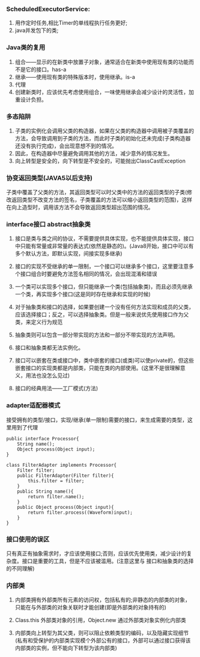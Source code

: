 ### ScheduledExecutorService:
1. 用作定时任务,相比Timer的单线程执行任务更好;
2. java并发包下的类;

### Java类的复用
1. 组合——显示的在新类中放置子对象，通常适合在新类中使用现有类的功能而不是它的接口。has-a
2. 继承——使用现有类的特殊版本时，使用继承。is-a
3. 代理
4. 创建新类时，应该优先考虑使用组合，一味使用继承会减少设计的灵活性，加重设计负担。

### 多态陷阱
1. 子类的实例化会调用父类的构造器，如果在父类的构造器中调用被子类覆盖的方法，会导致调用到子类的方法，而此时子类的初始化还未完成(子类构造器还没有执行完成)，会出现意想不到的情况。
2. 因此，在构造器中尽量避免调用其他的方法，减少意外的情况发生。
3. 向上转型是安全的，向下转型是不安全的，可能抛出ClassCastException

### 协变返回类型(JAVA5以后支持)
子类中覆盖了父类的方法，其返回类型可以时父类中的方法的返回类型的子类(修改返回类型不改变方法的签名，子类覆盖的方法可以缩小返回类型的范围)，这样在向上造型时，调用该方法不会导致返回类型超出范围的情况。

### interface接口 abstract抽象类
1. 接口是类与类之间的协议，不需要提供具体实现，也不能提供具体实现，接口中只能有常量或非常量的表达式(依然是静态的)。(Java8开始，接口中可以有多个默认方法，即默认实现，间接实现多继承)

2. 接口的实现不受继承的单一限制，一个接口可以继承多个接口，这里要注意多个接口组合时要避免方法签名相同的情况，会出现混淆和错误

3. 一个类可以实现多个接口，但只能继承一个类(包括抽象类)，而且必须先继承一个类，再实现多个接口(这是同时存在继承和实现的时候)

4. 对于抽象类和接口的选择，如果要创建一个没有任何方法实现和成员的父类，应该选择接口；反之，可以选择抽象类。但是一般来说优先使用接口作为父类，来定义行为规范

5. 抽象类则可以包含一部分带实现的方法和一部分不带实现的方法声明。

6. 接口和抽象类都无法实例化。

7. 接口可以嵌套在类或接口中，类中嵌套的接口(或类)可以使private的，但这些嵌套接口的实现类都是内部类，只能在类的内部使用。(这里不是很理解意义，用法也没怎么见过)

8. 接口的经典用法——工厂模式(方法)

### adapter适配器模式
接受拥有的类型/接口，实现/继承(单一限制)需要的接口，来生成需要的类型，这里用到了代理
```
public interface Processor{
    String name();
    Object process(Object input);
}

class FilterAdapter implements Processor{
    Filter filter;
    public FilterAdapter(Filter filter){
        this.filter = filter;
    }
    public String name(){
        return filter.name();
    }
    public Object process(Object input){
        return filter.process((Waveform)input);
    }
}
```

### 接口使用的误区
只有真正有抽象需求时，才应该使用接口;否则，应该优先使用类，减少设计的复杂度。接口是重要的工具，但是不应该被滥用。(注意这里与 接口和抽象类的选择 的不同理解)

### 内部类
1. 内部类拥有外部类所有元素的访问权，包括私有的;非静态的内部类的对象，只能在与外部类的对象关联时才能创建(即是外部类的对象持有的)

2. Class.this 外部类对象的引用，Object.new 通过外部类对象实例化内部类

3. 内部类向上转型为其父类，则可以阻止依赖类型的编码，以及隐藏实现细节(私有和受保护的内部类实现模个外部公有的接口，外部可以通过接口获得该内部类的实例，但不能向下转型为该内部类)